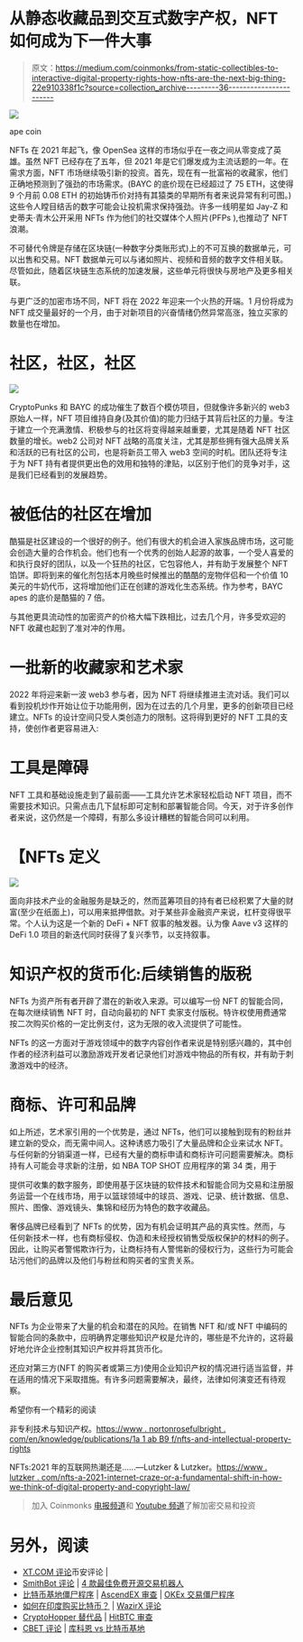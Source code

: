 # 从静态收藏品到交互式数字产权，NFT 如何成为下一件大事

> 原文：<https://medium.com/coinmonks/from-static-collectibles-to-interactive-digital-property-rights-how-nfts-are-the-next-big-thing-22e910338f1c?source=collection_archive---------36----------------------->

![](img/65bf9e0ea3b8a4bcca05a1df5b232051.png)

ape coin

NFTs 在 2021 年起飞，像 OpenSea 这样的市场似乎在一夜之间从零变成了英雄。虽然 NFT 已经存在了五年，但 2021 年是它们爆发成为主流话题的一年。在需求方面，NFT 市场继续吸引新的投资。首先，现在有一批富裕的收藏家，他们正确地预测到了强劲的市场需求。(BAYC 的底价现在已经超过了 75 ETH，这使得 9 个月前 0.08 ETH 的初始铸币价对持有其猿类的早期所有者来说异常有利可图。)这些令人瞠目结舌的数字可能会让投机需求保持强劲。许多一线明星如 Jay-Z 和史蒂夫·青木公开采用 NFTs 作为他们的社交媒体个人照片(PFPs ),也推动了 NFT 浪潮。

不可替代令牌是存储在区块链(一种数字分类账形式)上的不可互换的数据单元，可以出售和交易。NFT 数据单元可以与诸如照片、视频和音频的数字文件相关联。尽管如此，随着区块链生态系统的加速发展，这些单元将很快与房地产及更多相关联。

与更广泛的加密市场不同，NFT 将在 2022 年迎来一个火热的开端。1 月份将成为 NFT 成交量最好的一个月，由于对新项目的兴奋情绪仍然异常高涨，独立买家的数量也在增加。

# **社区，社区，社区**

![](img/4a94c68c86cccd9949891902d7c31e18.png)

CryptoPunks 和 BAYC 的成功催生了数百个模仿项目，但就像许多新兴的 web3 原始人一样，NFT 项目维持自身(及其价值)的能力归结于其背后社区的力量。专注于建立一个充满激情、积极参与的社区将变得越来越重要，尤其是随着 NFT 社区数量的增长。web2 公司对 NFT 战略的高度关注，尤其是那些拥有强大品牌关系和活跃的已有社区的公司，也是将新员工带入 web3 空间的时机。团队还将专注于为 NFT 持有者提供更出色的效用和独特的津贴，以区别于他们的竞争对手，这是我们已经看到的发展趋势。

# **被低估的社区在增加**

酷猫是社区建设的一个很好的例子。他们有很大的机会进入家族品牌市场，这可能会创造大量的合作机会。他们也有一个优秀的创始人起源的故事，一个受人喜爱的和执行良好的团队，以及一个狂热的社区，它包容他人，并有助于发展整个 NFT 馅饼。即将到来的催化剂包括本月晚些时候推出的酷酷的宠物伴侣和一个价值 10 美元的牛奶代币，这将增加他们正在创建的游戏化生态系统。作为参考，BAYC apes 的底价是酷猫的 7 倍。

与其他更具流动性的加密资产的价格大幅下跌相比，过去几个月，许多受欢迎的 NFT 收藏也起到了准对冲的作用。

# 一批新的收藏家和艺术家

2022 年将迎来新一波 web3 参与者，因为 NFT 将继续推进主流对话。我们可以看到投机炒作开始让位于功能用例，因为在过去的几个月里，更多的创新项目已经建立。NFTs 的设计空间只受人类创造力的限制。这将得到更好的 NFT 工具的支持，使创作者更容易进入:

# **工具是障碍**

NFT 工具和基础设施走到了最前面——工具允许艺术家轻松启动 NFT 项目，而不需要技术知识。只需点击几下鼠标即可定制和部署智能合同。今天，对于许多创作者来说，这仍然是一个障碍，有那么多设计糟糕的智能合同可以利用。

# 【NFTs 定义

![](img/e0affc3c4837bc31025d423668bc8e00.png)

面向非技术产业的金融服务是缺乏的，然而蓝筹项目的持有者已经积累了大量的财富(至少在纸面上)，可以用来抵押借款。对于某些非金融资产来说，杠杆变得很平常。个人认为这是一个新的 DeFi + NFT 叙事的触发器。认为像 Aave v3 这样的 DeFi 1.0 项目的新迭代同时获得了复兴季节，以支持叙事。

# 知识产权的货币化:后续销售的版税

NFTs 为资产所有者开辟了潜在的新收入来源。可以编写一份 NFT 的智能合同，在每次继续销售 NFT 时，自动向最初的 NFT 卖家支付版税。特许权使用费通常按二次购买价格的一定比例支付，这为无限的收入流提供了可能性。

NFTs 的这一方面对于游戏领域中的数字内容创作者来说是特别感兴趣的，其中创作者的经济利益可以激励游戏开发者记录他们对游戏中物品的所有权，并有助于刺激游戏中的经济。

# 商标、许可和品牌

如上所述，艺术家引用的一个优势是，通过 NFTs，他们可以接触到现有的粉丝并建立新的受众，而无需中间人。这种诱惑力吸引了大量品牌和企业来试水 NFT。与任何新的分销渠道一样，已经有大量的商标申请和商标许可问题需要解决。商标持有人可能会寻求新的注册，如 NBA TOP SHOT 应用程序的第 34 类，用于

提供可收集的数字服务，即使用基于区块链的软件技术和智能合同为交易和注册服务运营一个在线市场，用于以篮球领域中的球员、游戏、记录、统计数据、信息、照片、图像、游戏镜头、集锦和经历为特色的数字收藏品。

奢侈品牌已经看到了 NFTs 的优势，因为有机会证明其产品的真实性。然而，与任何新技术一样，也有商标侵权、伪造和未经授权销售受版权保护的材料的例子。因此，让购买者警惕欺诈行为，让商标持有人警惕新的侵权行为，这些行为可能会玷污他们的品牌以及他们与粉丝和购买者的宝贵关系。

# 最后意见

NFTs 为企业带来了大量的机会和潜在的风险。在销售 NFT 和/或 NFT 中编码的智能合同的条款中，应明确界定哪些知识产权是允许的，哪些是不允许的，这将最好地允许企业控制其知识产权并将其货币化。

还应对第三方(NFT 的购买者或第三方)使用企业知识产权的情况进行适当监督，并在适用的情况下采取措施。有许多问题需要解决，最终，法律如何演变还有待观察。

希望你有一个精彩的阅读

非专利技术与知识产权。[https://www . nortonrosefulbright . com/en/knowledge/publications/1a 1 ab B9 f/nfts-and-intellectual-property-rights](https://www.nortonrosefulbright.com/en/knowledge/publications/1a1abb9f/nfts-and-intellectual-property-rights)

NFTs:2021 年的互联网热潮还是……—Lutzker & Lutzker。[https://www . lutzker . com/nfts-a-2021-internet-craze-or-a-fundamental-shift-in-how-we-think-of-digital-property-and-copyright-law/](https://www.lutzker.com/nfts-a-2021-internet-craze-or-a-fundamental-shift-in-how-we-think-of-digital-property-and-copyright-law/)

> 加入 Coinmonks [电报频道](https://t.me/coincodecap)和 [Youtube 频道](https://www.youtube.com/c/coinmonks/videos)了解加密交易和投资

# 另外，阅读

*   [XT.COM 评论](https://coincodecap.com/profittradingapp-for-binance)币安评论 |
*   [SmithBot 评论](https://coincodecap.com/smithbot-review) | [4 款最佳免费开源交易机器人](https://coincodecap.com/free-open-source-trading-bots)
*   [比特币基地僵尸程序](/coinmonks/coinbase-bots-ac6359e897f3) | [AscendEX 审查](/coinmonks/ascendex-review-53e829cf75fa) | [OKEx 交易僵尸程序](/coinmonks/okex-trading-bots-234920f61e60)
*   [如何在印度购买比特币？](/coinmonks/buy-bitcoin-in-india-feb50ddfef94) | [WazirX 评论](/coinmonks/wazirx-review-5c811b074f5b)
*   [CryptoHopper 替代品](/coinmonks/cryptohopper-alternatives-d67287b16d27) | [HitBTC 审查](/coinmonks/hitbtc-review-c5143c5d53c2)
*   [CBET 评论](https://coincodecap.com/cbet-casino-review) | [库科恩 vs 比特币基地](https://coincodecap.com/kucoin-vs-coinbase)
